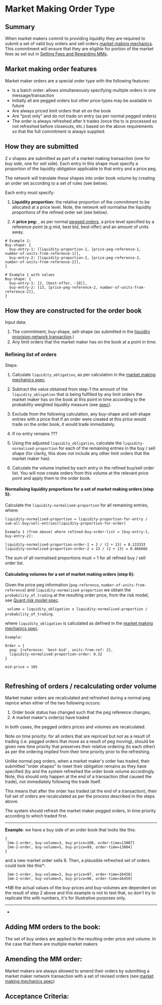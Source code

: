 # Market Making Order Type

## Summary 

When market makers commit to providing liquidity they are required to submit a set of valid buy orders and sell orders [market making mechanics](????-mm-mechanics.md). This commitment will ensure that they are eligible for portion of the market fees as set out in [Setting Fees and Rewarding MMs](????-setting-fees-and-rewarding-mms.md).


## Market making order features

Market maker orders are a special order type with the following features:
- Is a batch order: allows simultaneously specifying multiple orders in one message/transaction
- Initially all are pegged orders but other price types may be available in future
- Are always priced limit orders that sit on the book
- Are “post only” and do not trade on entry (as per normal pegged orders)
- The order is always refreshed after it trades (once the tx is processed so not refreshed before closeouts, etc.) based on the above requirements so that the full commitment is always supplied.


## How they are submitted

2 x shapes are submitted as part of a market making transaction (one for buy side, one for sell side). Each entry in this shape must specify a proportion of the liquidity obligation applicable to that entry and a price peg.

The network will translate these shapes into order book volume by creating an order set according to a set of rules (see below).

Each entry must specify:

1. **Liquidity proportion:** the relative proportion of the commitment to be allocated at a price level. Note, the network will normalise the liquidity proportions of the refined order set (see below).

2. A **price peg:** , as per normal [pegged orders](), a price level specified by a reference point (e.g mid, best bid, best offer) and an amount of units away. 

```
# Example 1:
Buy-shape: {
  buy-entry-1: [liquidity-proportion-1, [price-peg-reference-1, number-of-units-from-reference-1]],
  buy-entry-2: [liquidity-proportion-2, [price-peg-reference-2, number-of-units-from-reference-2]],
}

# Example 1 with values
Buy-shape: {
  buy-entry-1: [2, [best-offer, -10]],
  buy-entry-2: [13, [price-peg-reference-2, number-of-units-from-reference-2]],
}

```

## How they are constructed for the order book

Input data:
1. The commitment, buy-shape, sell-shape (as submitted in the [liquidity provision network transaction](????-mm-mechanics.md).) 
1. Any limit orders that the market maker has on the book at a point in time.

### Refining list of orders

Steps:

1. Calculate `liquidity_obligation`, as per calculation in the [market making mechanics spec](????-mm-mechanics.md).

1. Subtract the value obtained from step-1 the amount of the `liquidity_obligation` that is being fulfilled by any limit orders the market maker has on the book at this point in time according to the probability weighted liquidity measure (see [spec](0034-prob-weighted-liqudity-measure.ipynb)).

1. Exclude from the following calculation, any buy-shape and sell-shape entries with a price that if an order were created at this price would trade on the order book, it would trade immediately. 

1. If no entry remains ???

1. Using the adjusted `liquidity_obligation`, calculate the `liquidity-normalised-proportion` for each of the remaining entries in the buy / sell shape (for clarity, this does not include any other limit orders that the market maker has).

1. Calculate the volume implied by each entry in the refined buy/sell order list. You will now create orders from this volume at the relevant price point and apply them to the order book. 


#### Normalising liquidity proportions for a set of market making orders (step 5):

Calculate the `liquidity-normalised-proportion` for all remaining entries, where:

`liquidity-normalised-proportion = liquidity-proportion-for-entry / sum-all-buy/sell-entries(liquidity-proportion-for-order)`

```
Example 1 (from above) where refined-buy-order-list = [buy-entry-1, buy-entry-2]:

liquidity-normalised-proportion-order-1 = 2 / (2 + 13) = 0.133333
liquidity-normalised-proportion-order-2 = 13 / (2 + 13) = 0.866666

```
The sum of all normalised proportions must = 1 for all refined buy / sell order list.

#### Calculating volumes for a set of market making orders (step 6):

Given the price peg information (`peg-reference`, `number-of-units-from-reference`) and  `liquidity-normalised-proportion` we obtain the `probability_of_trading` at the resulting order price, from the risk model, see [Quant risk model spec](0018-quant-risk-models.ipynb). 

``` volume = liquidity_obligation x liquidity-normalised-proportion / probability_of_trading```. 

where `liquidity_obligation` is calculated as defined in the [market making mechanics spec](????-mm-mechanics.md).

```
Example: 

Order = {
  peg: {reference: 'best-bid', units-from-ref: 2}, 
  liquidity-normalised-proportion-order: 0.32
}

mid-price = 105


```

## Refreshing of orders / recalculating order volume

Market maker orders are recalculated and refreshed during a normal peg reprice when either of the two following occurs:

1. Order book status has changed such that the peg reference changes,
2. A market maker's order(s) have traded 

In both cases, the pegged orders prices and volumes are recalculated. 

Note on time priority: for all orders that are repriced but not as a result of trading (i.e. pegged orders that move as a result of peg moving), should be given new time priority that preserves their relative ordering (to each other) as per the ordering implied from their time priority prior to the refreshing.

Unlike normal peg orders, when a market maker's order has traded, their submitted "order shapes" to meet their obligation remains as they have specified (by and the system refreshed the order book volume accordingly. Note, this should only happen at the end of a transaction (that caused the trade), not immediately following the trade itself. 

This means that after the order has traded (at the end of a transaction), their full set of orders are recalculated as per the process described in the steps above.

The system should refresh the market maker pegged orders, in time priority according to which traded first. 

________________________
**Example**: we have a buy side of an order book that looks like this:
```
{
 [mm-1-order, buy-volume=3, buy-price=100, order-time=13007]
 [mm-2-order, buy-volume=5, buy-price=99, order-time=13004]
}
```
and a new market order sells 8. Then, a plausible refreshed set of orders could look like this*:

```
 [mm-1-order, buy-volume=3, buy-price=97, order-time=16458]
 [mm-2-order, buy-volume=5, buy-price=96, order-time=16459]
```



*NB the actual values of the buy-prices and buy-volumes are dependent on the result of step 2 above and this example is not to test that, so don't try to replicate this with numbers, it's for illustrative purposes only.
________________________






- 


## Adding MM orders to the book:

The set of buy orders are applied to the resulting order price and volume. In the case that there are multiple market makers

## Amending the MM order:

Market makers are always allowed to amend their orders by submitting a market maker network transaction with a set of revised orders (see [market making mechanics spec](./0000-mm-mechanics.md))


## Acceptance Criteria: